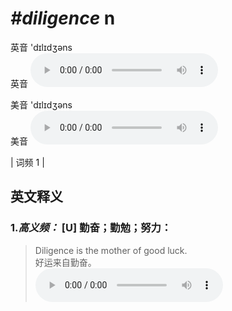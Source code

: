 # ***\#diligence*** n
英音 'dɪlɪdʒəns  
英音
<audio src="./media/diligence-B.aac" controls="controls"></audio>

美音 'dɪlɪdʒəns  
美音
<audio src="./media/diligence .aac" controls="controls"></audio>



| 词频 1 |  

英文释义
---
### 1.*高义频：* **[U] 勤奋；勤勉；努力：**  

 > Diligence is the mother of good luck.  
 > 好运来自勤奋。    
<audio src="./media/diligence-1 .aac" controls="controls"></audio>


